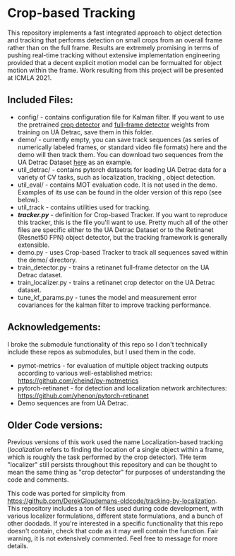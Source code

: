 # Crop-based Tracking 


This repository implements a fast integrated approach to object detection and tracking that performs detection on small crops from an overall frame rather than on the full frame. Results are extremely promising in terms of pushing real-time tracking without extensive implementation engineering provided that a decent explicit motion model can be formualted for object motion within the frame. Work resulting from this project will be presented at ICMLA 2021.

## Included Files:
- config/ - contains configuration file for Kalman filter. If you want to use the pretrained [crop detector](https://github.com/DerekGloudemans/localization-based-tracking/releases/download/v1.0-alpha/localizer_state_dict.pt) and [full-frame detector](https://github.com/DerekGloudemans/localization-based-tracking/releases/download/v1.0-alpha/detector_state_dict.pt) weights from training on UA Detrac, save them in this folder.
- demo/ - currently empty, you can save track sequences (as series of numerically labeled frames, or standard video file formats) here and the demo will then track them. You can download two sequences from the UA Detrac Dataset [here](https://github.com/DerekGloudemans/localization-based-tracking/releases/download/v1.0-alpha/demo.zip) as an example.
- util_detrac/ - contains pytorch datasets for loading UA Detrac data for a variety of CV tasks, such as localization, tracking , object detection.
- util_eval/ - contains MOT evaluation code. It is not used in the demo. Examples of its use can be found in the older version of this repo (see below).
- util_track - contains utilities used for tracking.
- ***tracker.py*** - definition for Crop-based Tracker. If you want to reproduce this tracker, this is the file you'll want to use. Pretty much all of the other files are specific either to the UA Detrac Dataset or to the Retinanet (Resnet50 FPN) object detector, but the tracking framework is generally extensible.
- demo.py - uses Crop-based Tracker to track all sequences saved within the demo/ directory.
- train_detector.py - trains a retinanet full-frame detector on the UA Detrac dataset.
- train_localizer.py - trains a retinanet crop detector on the UA Detrac dataset.
- tune_kf_params.py - tunes the model and measurement error covariances for the kalman filter to improve tracking performance.

## Acknowledgements:
I broke the submodule functionality of this repo so I don't technically include these repos as submodules, but I used them in the code.
- pymot-metrics - for evaluation of multiple object tracking outputs according to various well-established metrics: https://github.com/cheind/py-motmetrics 
- pytorch-retinanet - for detection and localization network architectures: https://github.com/yhenon/pytorch-retinanet
- Demo sequences are from UA Detrac.

## Older Code versions:
Previous versions of this work used the name Localization-based tracking (*localization* refers to finding the location of a single object within a frame, which is roughly the task performed by the crop detector). THe term "localizer" still persists throughout this repository and can be thought to mean the same thing as "crop detector" for purposes of understanding the code and comments. 

This code was ported for simplicity from https://github.com/DerekGloudemans-oldcode/tracking-by-localization. This repository includes a ton of files used during code development, with various localizer formulations, different state formulations, and a bunch of other doodads. If you're interested in a specific functionality that this repo doesn't contain, check that code as it may well contain the function. Fair warning, it is not extensively commented. Feel free to message for more details.
